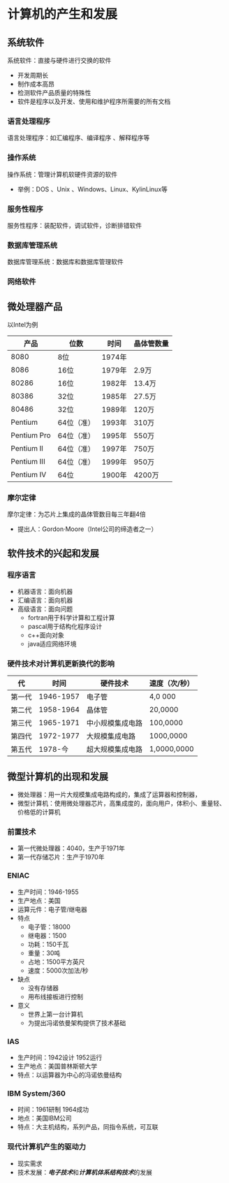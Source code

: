# 计算机的产生和发展


## 系统软件

系统软件：直接与硬件进行交换的软件
- 开发周期长
- 制作成本高昂
- 检测软件产品质量的特殊性
- 软件是程序以及开发、使用和维护程序所需要的所有文档

### 语言处理程序
语言处理程序：如汇编程序、编译程序 、解释程序等

### 操作系统

操作系统：管理计算机软硬件资源的软件
- 举例：DOS 、Unix 、Windows、Linux、KylinLinux等

### 服务性程序
服务性程序：装配软件，调试软件，诊断排错软件

### 数据库管理系统
数据库管理系统：数据库和数据库管理软件

### 网络软件

## 微处理器产品

以Intel为例

| 产品          | 位数     | 时间    | 晶体管数量 |
| ----------- | ------ | ----- | ----- |
| 8080        | 8位     | 1974年 |       |
| 8086        | 16位    | 1979年 | 2.9万  |
| 80286       | 16位    | 1982年 | 13.4万 |
| 80386       | 32位    | 1985年 | 27.5万 |
| 80486       | 32位    | 1989年 | 120万  |
| Pentium     | 64位（准） | 1993年 | 310万  |
| Pentium Pro | 64位（准） | 1995年 | 550万  |
| Pentium Il  | 64位（准） | 1997年 | 750万  |
| Pentium III | 64位（准） | 1999年 | 950万  |
| Pentium IV  | 64位    | 1900年 | 4200万 |

### 摩尔定律

摩尔定律：为芯片上集成的晶体管数目每三年翻4倍
- 提出人：Gordon·Moore（Intel公司的缔造者之一）

## 软件技术的兴起和发展

### 程序语言

- 机器语言：面向机器
- 汇编语言：面向机器
- 高级语言：面向问题
    - fortran用于科学计算和工程计算
    - pascal用于结构化程序设计
    - c++面向对象
    - java适应网络环境

### 硬件技术对计算机更新换代的影响

| 代   | 时间        | 硬件技术     | 速度（次/秒）     |
| --- | --------- | -------- | ----------- |
| 第一代 | 1946-1957 | 电子管      | 4,0 000     |
| 第二代 | 1958-1964 | 晶体管      | 20,0000     |
| 第三代 | 1965-1971 | 中小规模集成电路 | 100,0000    |
| 第四代 | 1972-1977 | 大规模集成电路  | 1000,0000   |
| 第五代 | 1978-今    | 超大规模集成电路 | 1,0000,0000 |

## 微型计算机的出现和发展


- 微处理器：用一片大规模集成电路构成的，集成了运算器和控制器，
- 微型计算机：使用微处理器芯片，高集成度的，面向用户，体积小、重量轻、价格低的计算机

### 前置技术

- 第一代微处理器：4040，生产于1971年
- 第一代存储芯片：生产于1970年

### ENIAC

- 生产时间：1946-1955
- 生产地点：美国
- 运算元件：电子管/继电器
- 特点
    - 电子管：18000
    - 继电器：1500
    - 功耗：150千瓦
    - 重量：30吨
    - 占地：1500平方英尺
    - 速度：5000次加法/秒
- 缺点
    - 没有存储器
    - 用布线接板进行控制
- 意义
    - 世界上第一台计算机
    - 为提出冯诺依曼架构提供了技术基础

### IAS

- 生产时间：1942设计 1952运行
- 生产地点：美国普林斯顿大学
- 特点：以运算器为中心的冯诺依曼结构

### IBM System/360

- 时间：1961研制 1964成功
- 地点：美国IBM公司
- 特点：大主机结构，系列产品，同指令系统，可互联

### 现代计算机产生的驱动力

- 现实需求
- 技术发展：***电子技术***和***计算机体系结构技术***的发展



